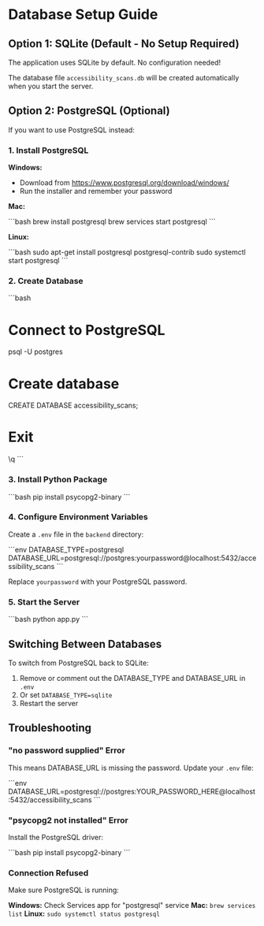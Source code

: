 # Database Setup Guide

## Option 1: SQLite (Default - No Setup Required)

The application uses SQLite by default. No configuration needed!

The database file `accessibility_scans.db` will be created automatically when you start the server.

## Option 2: PostgreSQL (Optional)

If you want to use PostgreSQL instead:

### 1. Install PostgreSQL

**Windows:**

- Download from <https://www.postgresql.org/download/windows/>
- Run the installer and remember your password

**Mac:**

\`\`\`bash
brew install postgresql
brew services start postgresql
\`\`\`

**Linux:**

\`\`\`bash
sudo apt-get install postgresql postgresql-contrib
sudo systemctl start postgresql
\`\`\`

### 2. Create Database

\`\`\`bash
# Connect to PostgreSQL
psql -U postgres

# Create database
CREATE DATABASE accessibility_scans;

# Exit
\q
\`\`\`

### 3. Install Python Package

\`\`\`bash
pip install psycopg2-binary
\`\`\`

### 4. Configure Environment Variables

Create a `.env` file in the `backend` directory:

\`\`\`env
DATABASE_TYPE=postgresql
DATABASE_URL=postgresql://postgres:yourpassword@localhost:5432/accessibility_scans
\`\`\`

Replace `yourpassword` with your PostgreSQL password.

### 5. Start the Server

\`\`\`bash
python app.py
\`\`\`

## Switching Between Databases

To switch from PostgreSQL back to SQLite:

1. Remove or comment out the DATABASE_TYPE and DATABASE_URL in `.env`
2. Or set `DATABASE_TYPE=sqlite`
3. Restart the server

## Troubleshooting

### "no password supplied" Error

This means DATABASE_URL is missing the password. Update your `.env` file:

\`\`\`env
DATABASE_URL=postgresql://postgres:YOUR_PASSWORD_HERE@localhost:5432/accessibility_scans
\`\`\`

### "psycopg2 not installed" Error

Install the PostgreSQL driver:

\`\`\`bash
pip install psycopg2-binary
\`\`\`

### Connection Refused

Make sure PostgreSQL is running:

**Windows:** Check Services app for "postgresql" service
**Mac:** `brew services list`
**Linux:** `sudo systemctl status postgresql`
